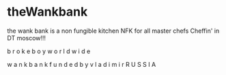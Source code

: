 # theWankbank
the wank bank is a non fungible kitchen NFK for all master chefs Cheffin' in DT moscow!!! 





b r o k e  b o y  w o r l d w i d e 

w a n k b a n k    f u n d e d   b y   v l a d i m i r    R U S S I A
